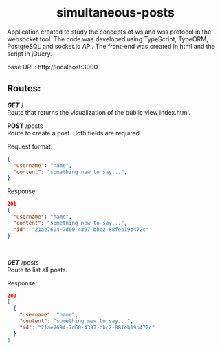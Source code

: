 <h1 align="center">simultaneous-posts</h1>

Application created to study the concepts of ws and wss protocol in the websocket tool. The code was developed using TypeScript, TypeORM, PostgreSQL and socket.io API. 
The front-end was created in html and the script in jQuery. 

base URL: <a> http://localhost:3000</a>

## Routes: 

***GET*** / <br>
Route that returns the visualization of the public view index.html. 
 <br>
 
 **POST** /posts <br>
Route to create a post. Both fields are required.

Request format: 
```json
{
  "username": "name",
  "content": "something new to say...",
}
```
Response:
```json
201 
{
  "username": "name",
  "content": "something new to say...",
  "id": "21ae7694-7d60-4397-bbc2-88feb19b472c"
}
```

<br>


***GET*** /posts <br>
Route to list all posts.

Response:
```json
200
[
  {
    "username": "name",
    "content": "something new to say...",
    "id": "21ae7694-7d60-4397-bbc2-88feb19b472c"
  }
]
```
<br>
